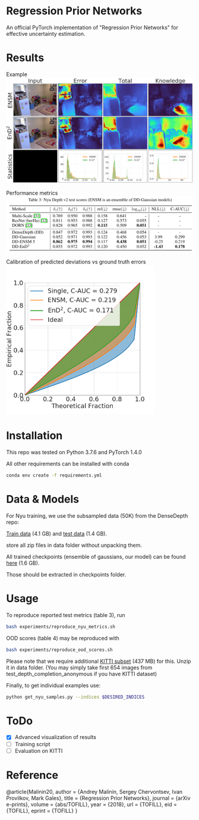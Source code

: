 # Regression Prior Networks
An official PyTorch implementation of "Regression Prior Networks" for effective uncertainty estimation.

# Results
Example
![result1](plots/example_nyu_630.png)

Performance metrics
![result2](plots/performance-metrics.png)

Calibration of predicted deviations vs ground truth errors
<img src="plots/mean-calibration.png" alt="drawing" width="400"/>

# Installation
This repo was tested on Python 3.7.6 and PyTorch 1.4.0

All other requirements can be installed with conda
```bash
conda env create -f requirements.yml
```

# Data & Models

For Nyu training, we use the subsampled data (50K) from the DenseDepth repo:

[Train data](https://tinyurl.com/nyu-data-zip) (4.1 GB) and [test data](https://s3-eu-west-1.amazonaws.com/densedepth/nyu_test.zip) (1.4 GB). 

store all zip files in data folder without unpacking them.

All trained checkpoints (ensemble of gaussians, our model) can be found [here](https://drive.google.com/drive/folders/1jL-g3yALvhilkNFlP6_ahtb7PY6XqxIW?usp=sharing) (1.6 GB).

Those should be extracted in checkpoints folder.

# Usage

To reproduce reported test metrics (table 3), run

```bash
bash experiments/reproduce_nyu_metrics.sh
```

OOD scores (table 4) may be reproduced with

```bash
bash experiments/reproduce_ood_scores.sh
```

Please note that we require additional [KITTI subset](https://drive.google.com/file/d/1kOLGi498371eLHJlu_NWe9o3NQ49kJUU/view?usp=sharing) (437 MB) for this. Unzip it in data folder.
(You may simply take first 654 images from test_depth_completion_anonymous if you have KITTI dataset)

Finally, to get individual examples use:

```bash
python get_nyu_samples.py --indices $DESIRED_INDICES
```

# ToDo

- [x] Advanced visualization of results
- [ ] Training script
- [ ] Evaluation on KITTI

# Reference

@article{Malinin20,
  author    = {Andrey Malinin, Sergey Chervontsev, Ivan Provilkov, Mark Gales},
  title     = {Regression Prior Networks},
  journal   = {arXiv e-prints},
  volume    = {abs/TOFILL},
  year      = {2018},
  url       = {TOFILL},
  eid       = {TOFILL},
  eprint    = {TOFILL}
}
